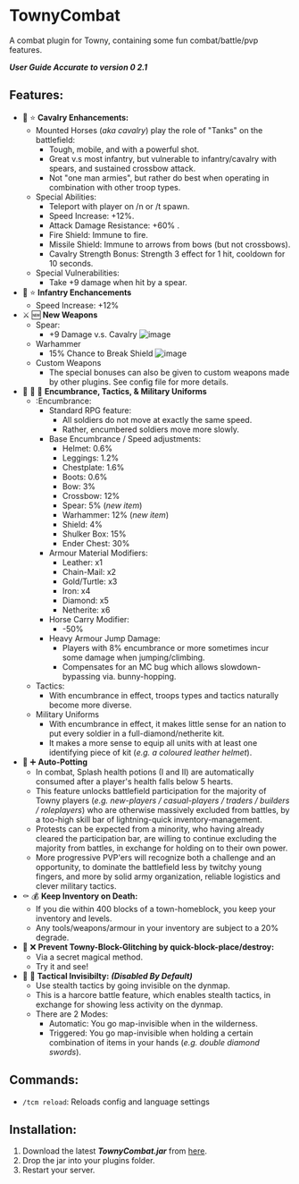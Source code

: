 # TownyCombat
A combat plugin for Towny, containing some fun combat/battle/pvp features.

***User Guide Accurate to version 0
2.1***

## Features:
- :horse: :star: **Cavalry Enhancements:**
  - Mounted Horses (*aka cavalry*) play the role of "Tanks" on the battlefield:
    - Tough, mobile, and with a powerful shot. 
    - Great v.s most infantry, but vulnerable to infantry/cavalry with spears, and sustained crossbow attack.
    - Not "one man armies", but rather do best when operating in combination with other troop types.
  - Special Abilities:
    - Teleport with player on /n or /t spawn.
    - Speed Increase: +12%.
    - Attack Damage Resistance: +60% .
    - Fire Shield: Immune to fire.
    - Missile Shield: Immune to arrows from bows (but not crossbows).
    - Cavalry Strength Bonus: Strength 3 effect for 1 hit, cooldown for 10 seconds.
  - Special Vulnerabilities:
    - Take +9 damage when hit by a spear.
- :guard: :star: **Infantry Enchancements**
  - Speed Increase: +12%
- :crossed_swords: :new: **New Weapons**
  - Spear:
    - +9 Damage v.s. Cavalry
    ![image](https://user-images.githubusercontent.com/50219223/162958194-a7ecd2ae-c880-49be-afb9-6838d21e2a4d.png)
  - Warhammer
    - 15% Chance to Break Shield
    ![image](https://user-images.githubusercontent.com/50219223/162962278-0a172a1c-3f6f-4299-89bc-b92700c2b288.png)
  - Custom Weapons
    - The special bonuses can also be given to custom weapons made by other plugins. See config file for more details.
- :left_luggage: :brain: :shirt: **Encumbrance, Tactics, & Military Uniforms**
  - :Encumbrance:
    - Standard RPG feature:
      - All soldiers do not move at exactly the same speed.
      - Rather, encumbered soldiers move more slowly.
    - Base Encumbrance / Speed adjustments:
      - Helmet: 0.6%
      - Leggings: 1.2%
      - Chestplate: 1.6%
      - Boots: 0.6%
      - Bow: 3%
      - Crossbow: 12%
      - Spear: 5% (*new item*)
      - Warhammer: 12% (*new item*)
      - Shield: 4%
      - Shulker Box: 15%
      - Ender Chest: 30%
    - Armour Material Modifiers:
      - Leather: x1
      - Chain-Mail: x2
      - Gold/Turtle: x3
      - Iron: x4
      - Diamond: x5
      - Netherite: x6
    - Horse Carry Modifier:
      - -50%
    - Heavy Armour Jump Damage:
      - Players with 8% encumbrance or more sometimes incur some damage when jumping/climbing.
      - Compensates for an MC bug which allows slowdown-bypassing via. bunny-hopping.
  - Tactics:
    - With encumbrance in effect, troops types and tactics naturally become more diverse.
  - Military Uniforms
    - With encumbrance in effect, it makes little sense for an nation to put every soldier in a full-diamond/netherite kit.
    - It makes a more sense to equip all units with at least one identifying piece of kit (*e.g. a coloured leather helmet*).
- :sparkling_heart: :heavy_plus_sign: **Auto-Potting**
  - In combat, Splash health potions (I and II) are automatically consumed after a player's health falls below 5 hearts.
  - This feature unlocks battlefield participation for the majority of Towny players (*e.g. new-players / casual-players / traders / builders / roleplayers*) who are otherwise massively excluded from battles, by a too-high skill bar of lightning-quick inventory-management.
  - Protests can be expected from a minority, who having already cleared the participation bar, are willing to continue excluding the majority from battles, in exchange for holding on to their own power.	
  - More progressive PVP'ers will recognize both a challenge and an opportunity, to dominate the battlefield less by twitchy young fingers, and more by solid army organization, reliable logistics and clever military tactics.
- :coffin: :moneybag: **Keep Inventory on Death:**
  - If you die within 400 blocks of a town-homeblock, you keep your inventory and levels.
  - Any tools/weapons/armour in your inventory are subject to a 20% degrade.
- :snake: :x: **Prevent Towny-Block-Glitching by quick-block-place/destroy:**
  - Via a secret magical method.
  - Try it and see!
- :bust_in_silhouette: :footprints: **Tactical Invisibilty:** ***(Disabled By Default)***
  - Use stealth tactics by going invisible on the dynmap.
  - This is a harcore battle feature, which enables stealth tactics, in exchange for showing less activity on the dynmap.
  - There are 2 Modes:
    - Automatic: You go map-invisible when in the wilderness.
    - Triggered: You go map-invisible when holding a certain combination of items in your hands (*e.g. double diamond swords*).  
 
## Commands:
- ```/tcm reload```: Reloads config and language settings

## Installation:
1. Download the latest ***TownyCombat.jar*** from [here](https://github.com/TownyAdvanced/TownyCombat/releases).
2. Drop the jar into your plugins folder.
3. Restart your server.
